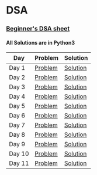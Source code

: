 # DSA

### [Beginner's DSA sheet](https://www.geeksforgeeks.org/explore?page=1&sprint=ca8ae412173dbd8346c26a0295d098fd&sortBy=submissions&sprint_name=Beginner%27s%20DSA%20Sheet)
#### All Solutions are in Python3

| Day      | Problem |  Solution                                    |
| -------- | ------- | ------------------------------------------- |
| Day 1    | [Problem](https://www.geeksforgeeks.org/problems/search-an-element-in-an-array-1587115621/1?page=1&sprint=ca8ae412173dbd8346c26a0295d098fd&sortBy=difficulty) | [Solution](https://github.com/Namitha-S-11465/DSA/blob/main/Search%20an%20Element%20in%20an%20array) |
| Day 2    | [Problem](https://www.geeksforgeeks.org/problems/find-minimum-and-maximum-element-in-an-array4428/1?page=1&sortBy=submissions) | [Solution](https://github.com/Namitha-S-11465/DSA/blob/main/Find%20minimum%20and%20maximum%20element%20in%20an%20array) |
| Day 3    | [Problem](https://www.geeksforgeeks.org/problems/wave-array-1587115621/1?page=1&sortBy=submissions) | [Solution](https://github.com/Namitha-S-11465/DSA/blob/main/Wave%20Array) |
| Day 4    | [Problem](https://www.geeksforgeeks.org/problems/missing-number-in-array1416/1?page=1&sprint=ca8ae412173dbd8346c26a0295d098fd&sortBy=submissions) | [Solution](https://github.com/Namitha-S-11465/DSA/blob/main/Find%20minimum%20and%20maximum%20element%20in%20an%20array) |
| Day 5    | [Problem](https://geeksforgeeks.org/problems/remove-k-digits/1) | [Solution](https://github.com/Namitha-S-11465/DSA/blob/main/Remove%20K%20Digits) |
| Day 6    | [Problem](https://www.geeksforgeeks.org/problems/reverse-first-k-elements-of-queue/1) | [Solution](https://github.com/Namitha-S-11465/DSA/blob/main/Reverse%20First%20K%20elements%20of%20Queue) |
| Day 7    | [Problem](https://www.geeksforgeeks.org/problems/find-duplicate-rows-in-a-binary-matrix/1) | [Solution](https://github.com/Namitha-S-11465/DSA/blob/main/Find%20duplicate%20rows%20in%20a%20binary%20matrix) |
| Day 8    | [Problem](https://www.geeksforgeeks.org/problems/grinding-geek/1) | [Solution](https://github.com/Namitha-S-11465/DSA/blob/main/Grinding%20Geek) |
| Day 9    | [Problem](https://www.geeksforgeeks.org/problems/sequence-of-sequence1155/1) | [Solution](https://github.com/Namitha-S-11465/DSA/blob/main/Sequence%20of%20Sequence) |
| Day 10   | [Problem](https://www.geeksforgeeks.org/problems/all-unique-permutations-of-an-array/1) | [Solution](https://github.com/Namitha-KS/DSA/blob/main/All%20Unique%20Permutations%20of%20an%20array) |
| Day 11   | [Problem](https://www.geeksforgeeks.org/problems/water-the-plants--170646/1) | [Solution](https://github.com/Namitha-KS/DSA/blob/main/Water%20the%20plants) |
